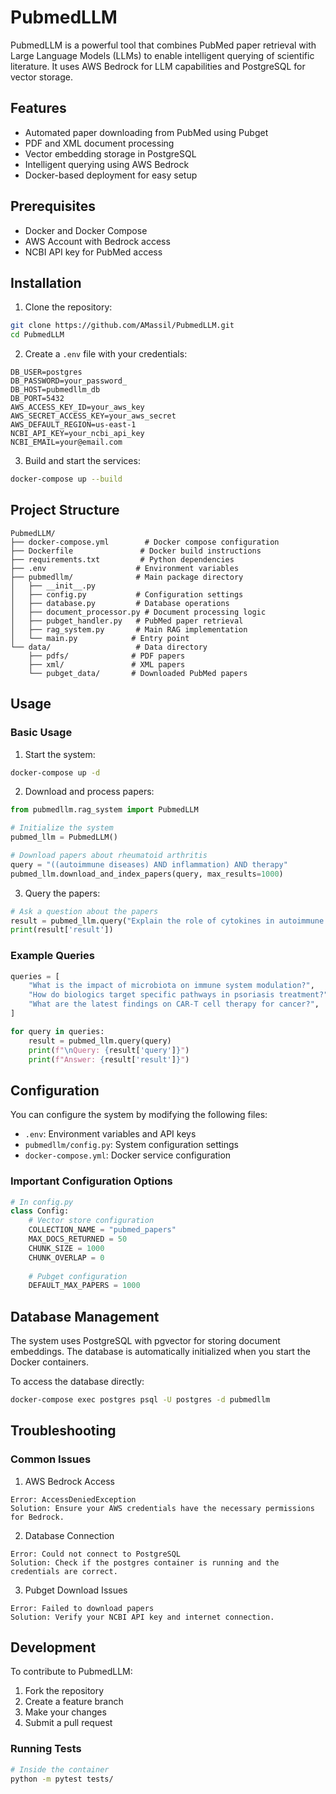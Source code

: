 # PubmedLLM

PubmedLLM is a powerful tool that combines PubMed paper retrieval with Large Language Models (LLMs) to enable intelligent querying of scientific literature. It uses AWS Bedrock for LLM capabilities and PostgreSQL for vector storage.

## Features

- Automated paper downloading from PubMed using Pubget
- PDF and XML document processing
- Vector embedding storage in PostgreSQL
- Intelligent querying using AWS Bedrock
- Docker-based deployment for easy setup

## Prerequisites

- Docker and Docker Compose
- AWS Account with Bedrock access
- NCBI API key for PubMed access

## Installation

1. Clone the repository:
```bash
git clone https://github.com/AMassil/PubmedLLM.git
cd PubmedLLM
```

2. Create a `.env` file with your credentials:
```env
DB_USER=postgres
DB_PASSWORD=your_password_
DB_HOST=pubmedllm_db
DB_PORT=5432 
AWS_ACCESS_KEY_ID=your_aws_key
AWS_SECRET_ACCESS_KEY=your_aws_secret
AWS_DEFAULT_REGION=us-east-1
NCBI_API_KEY=your_ncbi_api_key
NCBI_EMAIL=your@email.com
```

3. Build and start the services:
```bash
docker-compose up --build
```

## Project Structure

```
PubmedLLM/
├── docker-compose.yml        # Docker compose configuration
├── Dockerfile               # Docker build instructions
├── requirements.txt         # Python dependencies
├── .env                    # Environment variables
├── pubmedllm/              # Main package directory
│   ├── __init__.py
│   ├── config.py           # Configuration settings
│   ├── database.py         # Database operations
│   ├── document_processor.py # Document processing logic
│   ├── pubget_handler.py   # PubMed paper retrieval
│   ├── rag_system.py       # Main RAG implementation
│   └── main.py            # Entry point
└── data/                   # Data directory
    ├── pdfs/              # PDF papers
    ├── xml/               # XML papers
    └── pubget_data/       # Downloaded PubMed papers
```

## Usage

### Basic Usage

1. Start the system:
```bash
docker-compose up -d
```

2. Download and process papers:
```python
from pubmedllm.rag_system import PubmedLLM

# Initialize the system
pubmed_llm = PubmedLLM()

# Download papers about rheumatoid arthritis
query = "((autoimmune diseases) AND inflammation) AND therapy"
pubmed_llm.download_and_index_papers(query, max_results=1000)
```

3. Query the papers:
```python
# Ask a question about the papers
result = pubmed_llm.query("Explain the role of cytokines in autoimmune diseases")
print(result['result'])
```

### Example Queries

```python
queries = [
    "What is the impact of microbiota on immune system modulation?",
    "How do biologics target specific pathways in psoriasis treatment?",
    "What are the latest findings on CAR-T cell therapy for cancer?",
]

for query in queries:
    result = pubmed_llm.query(query)
    print(f"\nQuery: {result['query']}")
    print(f"Answer: {result['result']}")
```

## Configuration

You can configure the system by modifying the following files:

- `.env`: Environment variables and API keys
- `pubmedllm/config.py`: System configuration settings
- `docker-compose.yml`: Docker service configuration

### Important Configuration Options

```python
# In config.py
class Config:
    # Vector store configuration
    COLLECTION_NAME = "pubmed_papers"
    MAX_DOCS_RETURNED = 50
    CHUNK_SIZE = 1000
    CHUNK_OVERLAP = 0
    
    # Pubget configuration
    DEFAULT_MAX_PAPERS = 1000
```

## Database Management

The system uses PostgreSQL with pgvector for storing document embeddings. The database is automatically initialized when you start the Docker containers.

To access the database directly:
```bash
docker-compose exec postgres psql -U postgres -d pubmedllm
```

## Troubleshooting

### Common Issues

1. AWS Bedrock Access
```
Error: AccessDeniedException
Solution: Ensure your AWS credentials have the necessary permissions for Bedrock.
```

2. Database Connection
```
Error: Could not connect to PostgreSQL
Solution: Check if the postgres container is running and the credentials are correct.
```

3. Pubget Download Issues
```
Error: Failed to download papers
Solution: Verify your NCBI API key and internet connection.
```

## Development

To contribute to PubmedLLM:

1. Fork the repository
2. Create a feature branch
3. Make your changes
4. Submit a pull request

### Running Tests

```bash
# Inside the container
python -m pytest tests/
```


